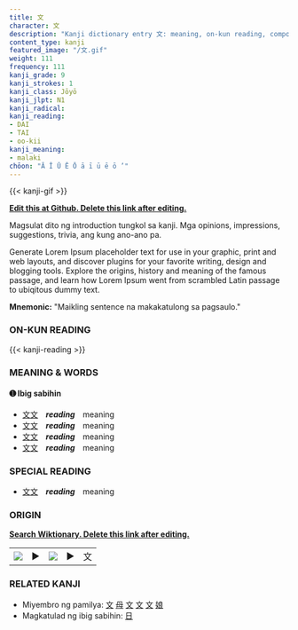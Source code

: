 ```yaml
---
title: 文
character: 文
description: "Kanji dictionary entry 文: meaning, on-kun reading, compounds, origin, related kanji"
content_type: kanji
featured_image: "/文.gif"
weight: 111
frequency: 111
kanji_grade: 9
kanji_strokes: 1
kanji_class: Jōyō
kanji_jlpt: N1
kanji_radical: 
kanji_reading: 
- DAI
- TAI
- oo-kii
kanji_meaning:
- malaki
chōon: "Ā Ī Ū Ē Ō ā ī ū ē ō ’"
---
```

[//]: # (Don't edit the line below. Kanji animated GIF code is automatically generated.)
{{< kanji-gif >}}

[//]: # (Edit below this line.)

**[Edit this at Github. Delete this link after editing.](https://github.com/tim0g/tim/tree/main/content/kanji/文/index.md)**

Magsulat dito ng introduction tungkol sa kanji. Mga opinions, impressions, suggestions, trivia, ang kung ano-ano pa.

Generate Lorem Ipsum placeholder text for use in your graphic, print and web layouts, and discover plugins for your favorite writing, design and blogging tools. Explore the origins, history and meaning of the famous passage, and learn how Lorem Ipsum went from scrambled Latin passage to ubiqitous dummy text.
 
**Mnemonic:** "Maikling sentence na makakatulong sa pagsaulo."

### ON-KUN READING

[//]: # (Don't edit the line below. ON-KUN READING code is automatically generated.)
{{< kanji-reading >}}

### MEANING & WORDS

#### ➊ **Ibig sabihin**
  - [文](../文)[文](../文)　***reading***　meaning
  - [文](../文)[文](../文)　***reading***　meaning
  - [文](../文)[文](../文)　***reading***　meaning
  - [文](../文)[文](../文)　***reading***　meaning

### SPECIAL READING
  - [文](../文)[文](../文)　***reading***　meaning

### ORIGIN

**[Search Wiktionary. Delete this link after editing.](https://wiktionary.org/wiki/文)**
<table class="kanji-table"><tr><td>
<img src="60px-文-bronze.svg.png">
</td><td>▶</td><td>
<img src="60px-文-oracle.svg.png">
</td><td>▶</td>
<td class="kanji-origin">文</td>
</tr></table>

### RELATED KANJI
- Miyembro ng pamilya: [文](../文) [母](../母) [文](../文) [文](../文) [文](../文) [娘](../娘)
- Magkatulad ng ibig sabihin: [日](../日)
